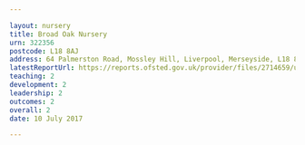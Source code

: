 ```yaml
---

layout: nursery
title: Broad Oak Nursery
urn: 322356
postcode: L18 8AJ
address: 64 Palmerston Road, Mossley Hill, Liverpool, Merseyside, L18 8AJ
latestReportUrl: https://reports.ofsted.gov.uk/provider/files/2714659/urn/322356.pdf
teaching: 2
development: 2
leadership: 2
outcomes: 2
overall: 2
date: 10 July 2017

---
```


